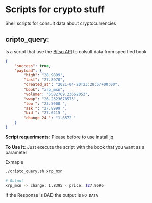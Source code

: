 # Scripts for crypto stuff

Shell scripts for consult data about cryptocurrencies

## cripto_query: 

Is a script that use the [Bitso API](https://bitso.com/api_info?shell#ticker) to colsult data from specified book

```json
{
	"success": true,
	"payload": {
		"high": "28.9899",
		"last": "27.8970",
		"created_at": "2021-04-20T23:28:57+00:00",
		"book": "xrp_mxn",
		"volume": "5582769.23662053",
		"vwap": "26.2323678573",
		"low ": "23.5000 ",
		"ask ": "27.8999 ",
		"bid ": "27.6215 ",
		"change_24 ": "1.6572 "
	}
}
```

**Script requeriments:** Please before to use install [jq](https://linuxhint.com/bash_jq_command/)

**To Use It:** Just execute the script with the book that you want as a parameter 

Exmaple

```bash
./cripto_query.sh xrp_mxn

# Output
xrp_mxn -> change: 1.8395 · price: $27.9696
```

If the Response is BAD the output is `NO DATA`
